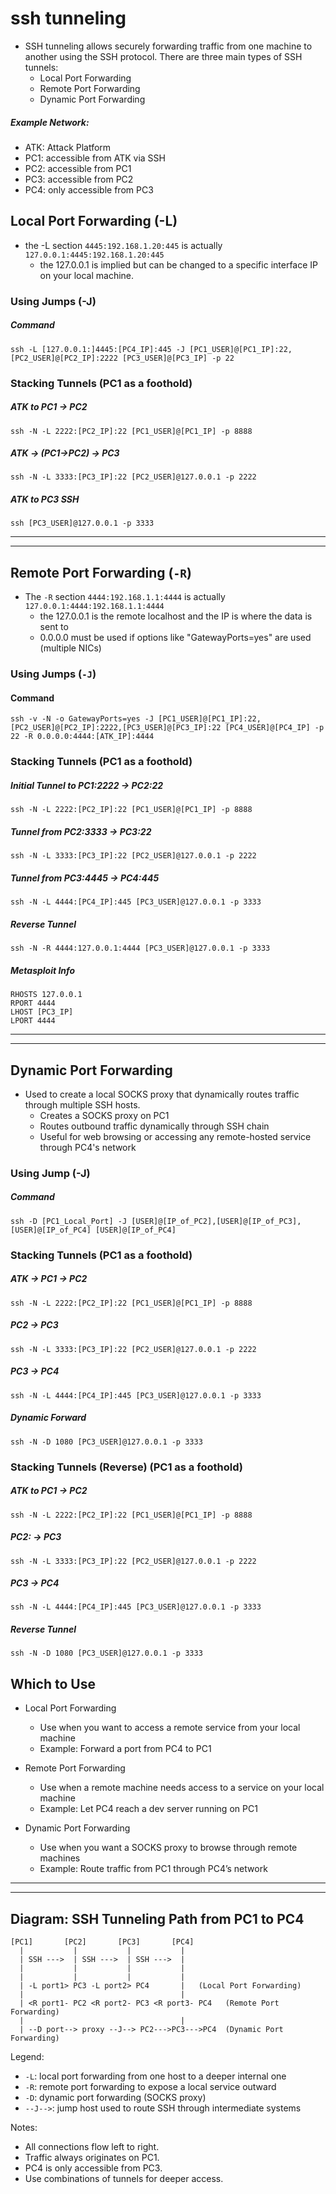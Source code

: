 # ssh tunneling
- SSH tunneling allows securely forwarding traffic from one machine to another using the SSH protocol. There are three main types of SSH tunnels:
	- Local Port Forwarding  
	- Remote Port Forwarding  
	- Dynamic Port Forwarding  

##### Example Network:
- ATK: Attack Platform
- PC1: accessible from ATK via SSH   
- PC2: accessible from PC1 
- PC3: accessible from PC2  
- PC4: only accessible from PC3  

## Local Port Forwarding (-L)
- the -L section `4445:192.168.1.20:445` is actually `127.0.0.1:4445:192.168.1.20:445`
	- the 127.0.0.1 is implied but can be changed to a specific interface IP on your local machine.

### Using Jumps (-J)
##### Command

```
ssh -L [127.0.0.1:]4445:[PC4_IP]:445 -J [PC1_USER]@[PC1_IP]:22,[PC2_USER]@[PC2_IP]:2222 [PC3_USER]@[PC3_IP] -p 22
```

### Stacking Tunnels (PC1 as a foothold)

##### ATK to PC1 -> PC2
```
ssh -N -L 2222:[PC2_IP]:22 [PC1_USER]@[PC1_IP] -p 8888
```
##### ATK -> (PC1->PC2) -> PC3
```
ssh -N -L 3333:[PC3_IP]:22 [PC2_USER]@127.0.0.1 -p 2222
```
##### ATK to PC3 SSH
```
ssh [PC3_USER]@127.0.0.1 -p 3333 
```


---
---


## Remote Port Forwarding (`-R`)
- The `-R` section `4444:192.168.1.1:4444` is actually `127.0.0.1:4444:192.168.1.1:4444` 
	- the 127.0.0.1 is the remote localhost and the IP is where the data is sent to
	- 0.0.0.0 must be used if options like "GatewayPorts=yes" are used (multiple NICs)

### Using Jumps (`-J`)
#### Command
```
ssh -v -N -o GatewayPorts=yes -J [PC1_USER]@[PC1_IP]:22,[PC2_USER]@[PC2_IP]:2222,[PC3_USER]@[PC3_IP]:22 [PC4_USER]@[PC4_IP] -p 22 -R 0.0.0.0:4444:[ATK_IP]:4444
```

### Stacking Tunnels (PC1 as a foothold)
##### Initial Tunnel to PC1:2222 -> PC2:22
```
ssh -N -L 2222:[PC2_IP]:22 [PC1_USER]@[PC1_IP] -p 8888
```
##### Tunnel from PC2:3333 -> PC3:22
```
ssh -N -L 3333:[PC3_IP]:22 [PC2_USER]@127.0.0.1 -p 2222
```
##### Tunnel from PC3:4445 -> PC4:445
```
ssh -N -L 4444:[PC4_IP]:445 [PC3_USER]@127.0.0.1 -p 3333
```

##### Reverse Tunnel
```
ssh -N -R 4444:127.0.0.1:4444 [PC3_USER]@127.0.0.1 -p 3333
```

##### Metasploit Info
```
RHOSTS 127.0.0.1
RPORT 4444
LHOST [PC3_IP]
LPORT 4444
```


---
---


## Dynamic Port Forwarding
- Used to create a local SOCKS proxy that dynamically routes traffic through multiple SSH hosts.
	- Creates a SOCKS proxy on PC1  
	- Routes outbound traffic dynamically through SSH chain  
	- Useful for web browsing or accessing any remote-hosted service through PC4's network  

### Using Jump (-J)
##### Command
```
ssh -D [PC1_Local_Port] -J [USER]@[IP_of_PC2],[USER]@[IP_of_PC3],[USER]@[IP_of_PC4] [USER]@[IP_of_PC4]
```

### Stacking Tunnels (PC1 as a foothold)

##### ATK -> PC1 -> PC2
```
ssh -N -L 2222:[PC2_IP]:22 [PC1_USER]@[PC1_IP] -p 8888
```
##### PC2 -> PC3
```
ssh -N -L 3333:[PC3_IP]:22 [PC2_USER]@127.0.0.1 -p 2222
```
##### PC3 -> PC4
```
ssh -N -L 4444:[PC4_IP]:445 [PC3_USER]@127.0.0.1 -p 3333
```

##### Dynamic Forward
```
ssh -N -D 1080 [PC3_USER]@127.0.0.1 -p 3333
```


### Stacking Tunnels (Reverse) (PC1 as a foothold)

##### ATK to PC1 -> PC2
```
ssh -N -L 2222:[PC2_IP]:22 [PC1_USER]@[PC1_IP] -p 8888
```
##### PC2: -> PC3
```
ssh -N -L 3333:[PC3_IP]:22 [PC2_USER]@127.0.0.1 -p 2222
```
##### PC3 -> PC4
```
ssh -N -L 4444:[PC4_IP]:445 [PC3_USER]@127.0.0.1 -p 3333
```

##### Reverse Tunnel
```
ssh -N -D 1080 [PC3_USER]@127.0.0.1 -p 3333
```
## Which to Use

- Local Port Forwarding  
	- Use when you want to access a remote service from your local machine  
	- Example: Forward a port from PC4 to PC1  

- Remote Port Forwarding  
	- Use when a remote machine needs access to a service on your local machine  
	- Example: Let PC4 reach a dev server running on PC1  

- Dynamic Port Forwarding  
	- Use when you want a SOCKS proxy to browse through remote machines  
	- Example: Route traffic from PC1 through PC4’s network  


---
---


## Diagram: SSH Tunneling Path from PC1 to PC4

```
[PC1]       [PC2]       [PC3]       [PC4]
  |           |           |           |
  | SSH --->  | SSH --->  | SSH --->  |
  |           |           |           |
  |           |           |           |
  | -L port1> PC3 -L port2> PC4       |   (Local Port Forwarding)
  |                                   |
  | <R port1- PC2 <R port2- PC3 <R port3- PC4   (Remote Port Forwarding)
  |                                   |
  | --D port--> proxy --J--> PC2--->PC3--->PC4  (Dynamic Port Forwarding)
```

Legend:
- `-L`: local port forwarding from one host to a deeper internal one
- `-R`: remote port forwarding to expose a local service outward
- `-D`: dynamic port forwarding (SOCKS proxy)
- `--J-->`: jump host used to route SSH through intermediate systems

Notes:
- All connections flow left to right.
- Traffic always originates on PC1.
- PC4 is only accessible from PC3.
- Use combinations of tunnels for deeper access.
